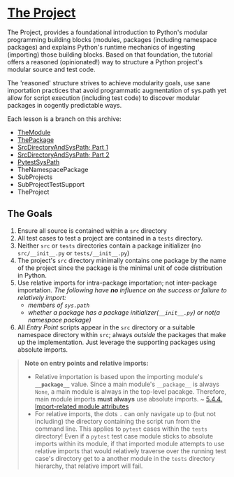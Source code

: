 # [The Project]

[The Project]: #the-project

The Project, provides a foundational introduction to Python's modular
programming building blocks (modules, packages (including namespace
packages) and explains Python's runtime mechanics of ingesting
(importing) those building blocks. Based on that foundation, the
tutorial offers a reasoned (opinionated!) way to structure a Python
project's modular source and test code.

The 'reasoned' structure strives to achieve modularity goals, use sane
importation practices that avoid programmatic augmentation of sys.path
yet allow for script execution (including test code) to discover modular
packages in cogently predictable ways.

Each lesson is a branch on this archive:

- [TheModule](./TheModule.md)
- [ThePackage](./ThePackage.md)
- [SrcDirectoryAndSysPath; Part 1](./SrcDirectoryAndSysPath.md)
- [SrcDirectoryAndSysPath; Part 2](./SrcDirectoryAndSysPath.md)
- [PytestSysPath](./PytestAndSycPath.md)
- TheNamespacePackage
- SubProjects
- SubProjectTestSupport
- TheProject

## The Goals
[The Goals]: #the-goals

1. Ensure all source is contained within a `src` directory
2. All test cases to test a project are contained in a `tests`
   directory.
3. Neither `src` or `tests` directories contain a package initializer
   (no `src/__init__.py` or `tests/__init__.py`)
4. The project's `src` directory minimally contains one package by the
   name of the project since the package is the minimal unit of code
   distribution in Python.
5. Use relative imports for intra-package importation; not inter-package
   importation. _The following have **no** influence on the success or
   failure to relatively import:_
   * _members of `sys.path`_
   * _whether a package has a package initializer(`__init__.py`) or
     not(a namespace package)_
6. All _Entry Point_ scripts appear in the `src` directory or a suitable
   namespace directory within `src`; always _outside_ the packages that
   make up the implementation. Just leverage the supporting packages
   using absolute imports.

> **Note on entry points and relative imports:**
> * Relative importation is based upon the importing module's
>   **`__package__`** value. Since a main module's `__package__` is
>   always `None`, a main module is always in the top-level pacakge.
>   Therefore, main module imports **must always** use absolute imports.
>   ~
>   [5.4.4. Import-related module attributes](https://docs.python.org/3/reference/import.html#__package__)
> * For relative imports, the dots `.` can only navigate up to (but not
>   including) the directory containing the script run from the command
>   line. This applies to `pytest` cases within the `tests` directory!
>   Even if a `pytest` test case module sticks to absolute imports
>   within its module, if that imported module attempts to use relative
>   imports that would relatively traverse over the running test case's
>   directory get to a another module in the `tests` directory
>   hierarchy, that relative import will fail.

